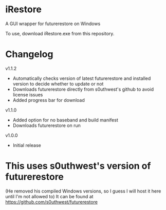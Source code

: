# iRestore
A GUI wrapper for futurerestore on Windows

To use, download iRestore.exe from this repository.

# Changelog

v1.1.2
- Automatically checks version of latest futurerestore and installed version to decide whether to update or not
- Downloads futurerestore directly from s0uthwest's github to avoid license issues
- Added progress bar for download

v1.1.0
- Added option for no baseband and build manifest
- Downloads futurerestore on run

v1.0.0
- Initial release

# This uses s0uthwest's version of futurerestore
(He removed his compiled Windows versions, so I guess I will host it here until I'm not allowed to)
It can be found at https://github.com/s0uthwest/futurerestore
